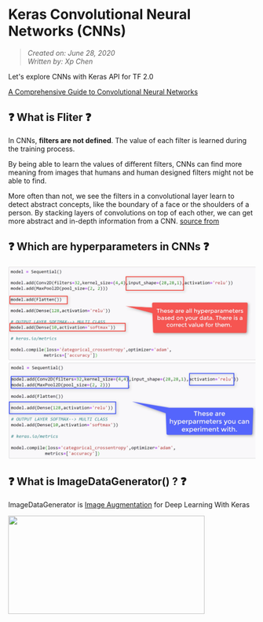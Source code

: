 # Keras Convolutional Neural Networks (CNNs)
> *Created on: June 28, 2020*<br/>
> *Written by: Xp Chen*<br/>

Let's explore CNNs with Keras API for TF 2.0

[A Comprehensive Guide to Convolutional Neural Networks](https://towardsdatascience.com/a-comprehensive-guide-to-convolutional-neural-networks-the-eli5-way-3bd2b1164a53)
## :question: What is Fliter :question:
  In CNNs, **filters are not defined**. The value of each filter is learned during the training process.

  By being able to learn the values of different filters, CNNs can find more meaning from images that humans and human designed filters might not be able to find.

  More often than not, we see the filters in a convolutional layer learn to detect abstract concepts, like the boundary of a face or the shoulders of a person. By stacking layers of convolutions on top of each other, we can get more abstract and in-depth information from a CNN. [source from](https://www.saama.com/different-kinds-convolutional-filters/)
  
## :question: Which are hyperparameters in CNNs :question:
![](https://github.com/xipengchen/Learn-Deep-Learning-with-Tensorflow/blob/master/indicated_image/hyperparameter.png)
![](https://github.com/xipengchen/Learn-Deep-Learning-with-Tensorflow/blob/master/indicated_image/hyperparameter%202.png)

## :question: What is ImageDataGenerator() ? :question:
   ImageDataGenerator is [Image Augmentation](https://machinelearningmastery.com/image-augmentation-deep-learning-keras/) for Deep Learning With Keras 


<img src="" alt="" width="400" height="200">

